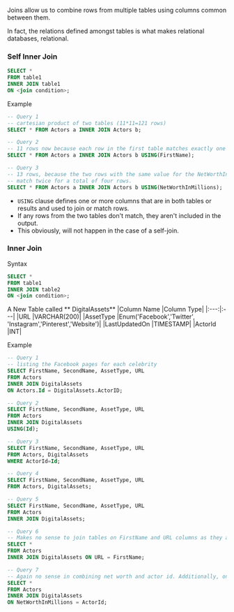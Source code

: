 Joins allow us to combine rows from multiple tables using columns common between them. 

In fact, the relations defined amongst tables is what makes relational databases, relational.

### Self Inner Join
```sql
SELECT *
FROM table1
INNER JOIN table1
ON <join condition>;
```
Example
```sql
-- Query 1
-- cartesian product of two tables (11*11=121 rows)
SELECT * FROM Actors a INNER JOIN Actors b;

-- Query 2
-- 11 rows now because each row in the first table matches exactly one row in the second table.
SELECT * FROM Actors a INNER JOIN Actors b USING(FirstName);

-- Query 3
-- 13 rows, because the two rows with the same value for the NetWorthInMillions column 
-- match twice for a total of four rows.
SELECT * FROM Actors a INNER JOIN Actors b USING(NetWorthInMillions);
```
- `USING` clause defines one or more columns that are in both tables or results and used to join or match rows. 
- If any rows from the two tables don't match, they aren't included in the output. 
- This obviously, will not happen in the case of a self-join.

### Inner Join
Syntax
```sql
SELECT *
FROM table1
INNER JOIN table2
ON <join condition>;
```
A New Table called ** DigitalAssets**
|Column Name	|Column Type|
|:---:|:---|
|URL |VARCHAR(200)|
|AssetType	|Enum('Facebook','Twitter', 'Instagram','Pinterest','Website')|
|LastUpdatedOn	|TIMESTAMP|
|ActorId |INT|

Example
```sql
-- Query 1
-- listing the Facebook pages for each celebrity
SELECT FirstName, SecondName, AssetType, URL
FROM Actors 
INNER JOIN DigitalAssets  
ON Actors.Id = DigitalAssets.ActorID;

-- Query 2
SELECT FirstName, SecondName, AssetType, URL 
FROM Actors 
INNER JOIN DigitalAssets 
USING(Id);

-- Query 3
SELECT FirstName, SecondName, AssetType, URL 
FROM Actors, DigitalAssets 
WHERE ActorId=Id;

-- Query 4
SELECT FirstName, SecondName, AssetType, URL 
FROM Actors, DigitalAssets;

-- Query 5
SELECT FirstName, SecondName, AssetType, URL 
FROM Actors 
INNER JOIN DigitalAssets;

-- Query 6
-- Makes no sense to join tables on FirstName and URL columns as they aren't related. 
SELECT * 
FROM Actors 
INNER JOIN DigitalAssets ON URL = FirstName;

-- Query 7
-- Again no sense in combining net worth and actor id. Additionally, one is an int and the other a decimal but still comparable.
SELECT * 
FROM Actors 
INNER JOIN DigitalAssets 
ON NetWorthInMillions = ActorId;
```


